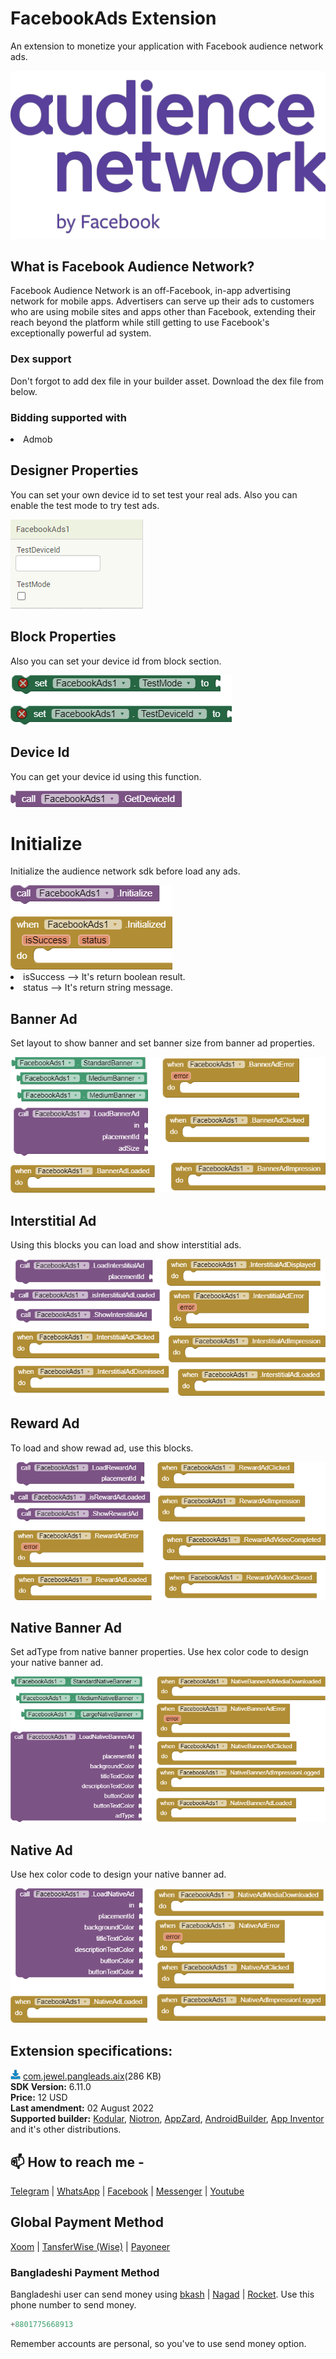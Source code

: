 # FacebookAds Extension
An extension to monetize your application with Facebook audience network ads.

<img src="https://github.com/jewelshkjony/FacebookAds/raw/main/images/audience-logo.png"/>

## What is Facebook Audience Network?
Facebook Audience Network is an off-Facebook, in-app advertising network for mobile apps. Advertisers can serve up their ads to customers who are using mobile sites and apps other than Facebook, extending their reach beyond the platform while still getting to use Facebook's exceptionally powerful ad system.

### Dex support
Don't forgot to add dex file in your builder asset. Download the dex file from below.

### Bidding supported with
<li> Admob

## Designer Properties
You can set your own device id to set test your real ads. Also you can enable the test mode to try test ads.

<img src="https://github.com/jewelshkjony/FacebookAds/raw/main/images/image.png"/>

## Block Properties
Also you can set your device id from block section.

<img src="https://github.com/jewelshkjony/FacebookAds/raw/main/images/Property.png"/>

## Device Id
You can get your device id using this function.

<img src="https://github.com/jewelshkjony/FacebookAds/raw/main/images/Device.png"/>

# Initialize
Initialize the audience network sdk before load any ads.

<img src="https://github.com/jewelshkjony/FacebookAds/raw/main/images/Initialize.png"/>

<li> isSuccess --> It's return boolean result.
<li> status --> It's return string message.

## Banner Ad
Set layout to show banner and set banner size from banner ad properties.

<img src="https://github.com/jewelshkjony/FacebookAds/raw/main/images/Banner.png"/>

## Interstitial Ad
Using this blocks you can load and show interstitial ads.

<img src="https://github.com/jewelshkjony/FacebookAds/raw/main/images/Interstitial.png"/>

## Reward Ad
To load and show rewad ad, use this blocks.

<img src="https://github.com/jewelshkjony/FacebookAds/raw/main/images/Reward.png"/>

## Native Banner Ad
Set adType from native banner properties. Use hex color code to design your native banner ad.

<img src="https://github.com/jewelshkjony/FacebookAds/raw/main/images/NativeBanner.png"/>

## Native Ad
Use hex color code to design your native banner ad. 

<img src="https://github.com/jewelshkjony/FacebookAds/raw/main/images/Native.png"/>

## Extension specifications:
<img src="https://github.com/jewelshkjony/FacebookAds/raw/main/images/download.png"/> <a href="https://t.me/jewelshkjony/">com.jewel.pangleads.aix</a>(286 KB) \
<b>SDK Version:</b> 6.11.0\
<b>Price:</b> 12 USD\
<b>Last amendment:</b> 02 August 2022\
<b>Supported builder:</b> <a href="https://www.kodular.io/">Kodular</a>, <a href="https://niotron.com/">Niotron</a>, <a href="https://appzard.com/">AppZard</a>, <a href="https://androidbuilder.in/">AndroidBuilder</a>, <a href="http://ai2.appinventor.mit.edu/">App Inventor</a> and it's other distributions.

## 📫 How to reach me -

<a href="https://t.me/jewelshkjony">Telegram</a> | <a href="https://wa.me/8801775668913">WhatsApp</a> | <a href="https://fb.com/jewelshkjony">Facebook</a> | <a href="https://m.me/jewelshkjony">Messenger</a> | <a href="https://m.youtube.com/c/JewelShikderJony">Youtube</a>

## Global Payment Method
<a href="https://www.xoom.com/bangladesh/send-money">Xoom</a> | <a href="https://wise.com/">TansferWise (Wise)</a> | <a href="http://share.payoneer.com/nav/kJkLyppKLt-FTUg-P9xnUd76yT4iWQiym2irI42PLM7uQWXuVsWvSOABMvVykU5hbFiDGSULXNdI3-yRM7JVhA2">Payoneer</a>

### Bangladeshi Payment Method
Bangladeshi user can send money using <a href="https://bka.sh/next?c=signup&uuid=C1CC9JVT1">bkash</a> | <a href="https://play.google.com/store/apps/details?id=com.konasl.nagad">Nagad</a> | <a href="https://play.google.com/store/apps/details?id=com.dbbl.mbs.apps.main">Rocket</a>.
Use this phone number to send money.

````java
+8801775668913
````

Remember accounts are personal, so you've to use send money option.
